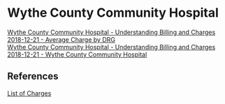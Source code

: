 # Wythe County Community Hospital  

[Wythe County Community Hospital - Understanding Billing and Charges 2018-12-21 - Average Charge by DRG](https://github.com/jalbertbowden/virginia-hospital-costs-open-data/blob/master/data/wythe-county-community-hospital/wythe-county-community-hospital-understanding-billing-and-charges-2018-12-21-average-charge-by-drg.csv)  
[Wythe County Community Hospital - Understanding Billing and Charges 2018-12-21 - Wythe County Community Hospital](https://github.com/jalbertbowden/virginia-hospital-costs-open-data/blob/master/data/wythe-county-community-hospital/wythe-county-community-hospital-understanding-billing-and-charges-2018-12-21-wythe-county-community-hospital.csv)  

## References

[List of Charges](https://www.wcch.org/Content/Uploads/Wythe%20County/files/Wythe%20County%20Community%20Hospital%20%20Understanding%20Billing%20and%20Charges%2020181221.xls)
